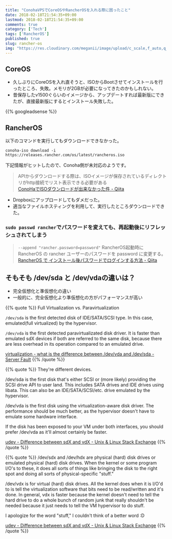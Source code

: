 ```yaml
---
title: "ConohaVPSでCoreOSやRancherOSを入れる際に困ったこと"
date: 2018-02-18T21:54:35+09:00
lastmod: 2018-02-18T21:54:35+09:00
comments: true
category: ['Tech']
tags: ['RancherOS']
published: true
slug: rancher-os
img: "https://res.cloudinary.com/meganii/image/upload/c_scale,f_auto,q_auto,w_300/v1514031264/thumbnail_tech.png"
---
```


## CoreOS

- 久しぶりにCoreOSを入れ直そうと、ISOからBootさせてインストールを行ったところ、失敗。メモリが2GBが必要になってきたのかもしれない。
- 昔保存したv1500ぐらいのイメージから、アップデートすれば最新版にできたが、直接最新版にするとインストール失敗した。

<!--more-->
{{% googleadsense %}}


## RancherOS

以下のコマンドを実行してもダウンロードできなかった。

```
conoha-iso download -i https://releases.rancher.com/os/latest/rancheros.iso
```

下記情報がヒットしたので、Conoha側が未対応のようです。

> APIからダウンロードする際は、ISOイメージが保存されているディレクトリがhttp接続でリスト表示できる必要がある  
[ConoHaでISOダウンロードが出来なかった件 \- Qiita](https://qiita.com/marukei/items/6b6ccee3e7a553f64f1e)


- Dropboxにアップロードしてもダメだった。
- 適当なファイルホスティングを利用して、実行したところダウンロードできた。


### `sudo passwd rancher`でパスワードを変えても、再起動後にリフレッシュされてしまう

> `--append "rancher.password=password"` RancherOS起動時にRancherOS の rancher ユーザーのパスワードを password に変更する。  
[RancherOS で インストール後パスワードでログインする方法 \- Qiita](https://qiita.com/FoxBoxsnet/items/127354c03b55a161a35b)


## そもそも /dev/sda と /dev/vdaの違いは？

- 完全仮想化と準仮想化の違い
- 一般的に、完全仮想化より準仮想化の方がパフォーマンスが高い

{{% quote %}}
Full Virtualization vs. Paravirtualization

`/dev/sda` is the first detected disk of IDE/SATA/SCSI type. In this case, emulated(full virtualized) by the hypervisor.

`/dev/vda` is the first detected paravirtualizated disk driver. It is faster than emulated sdX devices if both are referred to the same disk, because there are less overhead in its operation compared to an emulated drive.

[virtualization \- what is the difference between /dev/vda and /dev/sda \- Server Fault](https://serverfault.com/questions/803388/what-is-the-difference-between-dev-vda-and-dev-sda)
{{% /quote %}}


{{% quote %}}
They're different devices.

/dev/sda is the first disk that's either SCSI or (more likely) providing the SCSI drive API to user land. This includes SATA drives and IDE drives using libata. This can also be an IDE/SATA/SCSI/etc. drive emulated by the hypervisor.

/dev/vda is the first disk using the virtualization-aware disk driver. The performance should be much better, as the hypervisor doesn't have to emulate some hardware interface.

If the disk has been exposed to your VM under both interfaces, you should prefer /dev/vda as it'll almost certainly be faster.

[udev \- Difference between sdX and vdX \- Unix & Linux Stack Exchange](https://unix.stackexchange.com/questions/145332/difference-between-sdx-and-vdx)
{{% /quote %}}


{{% quote %}}
/dev/sdx and /dev/hdx are physical (hard) disk drives or emulated physical (hard) disk drives. When the kernel or some program I/O's to these, it does all sorts of things like bringing the disk to the right spot and doing all sorts of physical-specific "stuff."

/dev/vdx is for virtual (hard) disk drives. All the kernel does when it is I/O'd to is tell the virtualization software that bits need to be read/written and it's done. In general, vdx is faster because the kernel doesn't need to tell the hard drive to do a whole bunch of random junk that really shouldn't be needed because it just needs to tell the VM hypervisor to do stuff.

I apologize for the word "stuff," I couldn't think of a better word :D

[udev \- Difference between sdX and vdX \- Unix & Linux Stack Exchange](https://unix.stackexchange.com/questions/145332/difference-between-sdx-and-vdx)
{{% /quote %}}